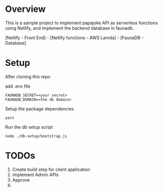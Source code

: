 # Overview
This is a sample project to implement papajoke API as serverless functions using Netlify, and implement the backend database in faunadb.


[Netlify - Front End] - [Netlify functions - AWS Lamda] - [FaunaDB - Database]

# Setup
After cloning this repo

add .env file

```
FAUNADB_SECRET=<your secret>
FAUNADB_DOMAIN=<the db domain>
```

Setup the package dependencies

```
yarn
```

Run the db setup script

```
node ./db-setup/bootstrap.js
```

# TODOs
 1. Create build step for client application
 1. Implement Admin APIs
   1. Approve
   1. 
